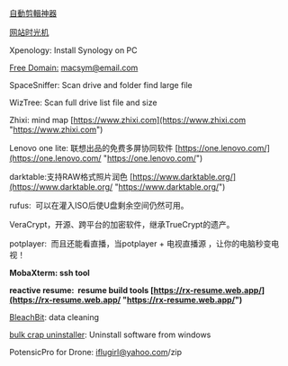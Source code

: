 [自動剪輯神器](https://kolpower.cc/video-editor "https://kolpower.cc/video-editor")

[网站时光机](https://archive.org/web/ "https://archive.org/web/")

Xpenology: Install Synology on PC

[Free Domain:](https://www.freenom.com/en/freeandpaiddomains.html "https://www.freenom.com/en/freeandpaiddomains.html") macsym@email.com

SpaceSniffer: Scan drive and folder find large file

WizTree: Scan full drive list file and size

Zhixi: mind map [https://www.zhixi.com](https://www.zhixi.com "https://www.zhixi.com")

Lenovo one lite: 联想出品的免费多屏协同软件 [https://one.lenovo.com/](https://one.lenovo.com/ "https://one.lenovo.com/")

darktable:支持RAW格式照片润色 [https://www.darktable.org/](https://www.darktable.org/ "https://www.darktable.org/")

rufus:  可以在灌入ISO后使U盘剩余空间仍然可用。

VeraCrypt，开源、跨平台的加密软件，继承TrueCrypt的遗产。

potplayer:  而且还能看直播，当potplayer + 电视直播源 ，让你的电脑秒变电视！

**MobaXterm: ssh tool**

**reactive resume:  resume build tools [https://rx-resume.web.app/](https://rx-resume.web.app/ "https://rx-resume.web.app/")**

[BleachBit](https://www.bleachbit.org/): data cleaning 

[bulk crap uninstaller](https://www.bcuninstaller.com/): Uninstall software from windows

PotensicPro for Drone:  iflugirl@yahoo.com/zip
